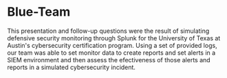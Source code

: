 # Blue-Team
This presentation and follow-up questions were the result of simulating defensive security monitoring through Splunk for the University of Texas at Austin's cybersecurity certification program. 
Using a set of provided logs, our team was able to set monitor data to create reports and set alerts in a SIEM environment and then assess the efectiveness of those alerts and reports in a simulated cybersecurity incident.
